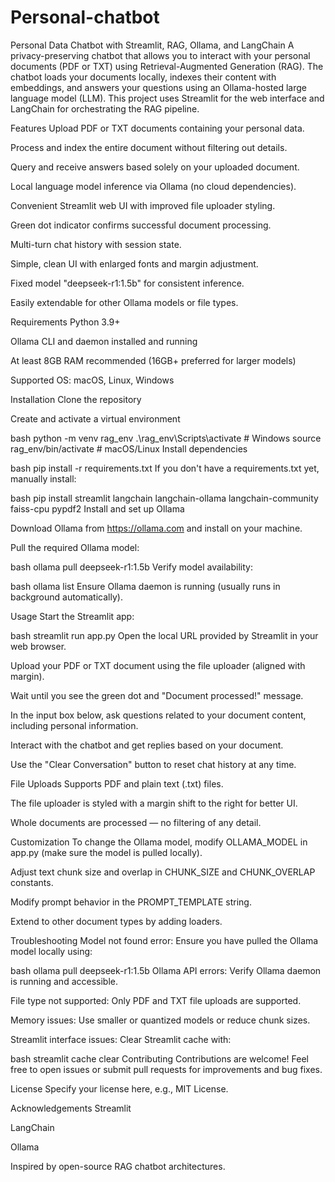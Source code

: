 # Personal-chatbot

Personal Data Chatbot with Streamlit, RAG, Ollama, and LangChain
A privacy-preserving chatbot that allows you to interact with your personal documents (PDF or TXT) using Retrieval-Augmented Generation (RAG). The chatbot loads your documents locally, indexes their content with embeddings, and answers your questions using an Ollama-hosted large language model (LLM). This project uses Streamlit for the web interface and LangChain for orchestrating the RAG pipeline.

Features
Upload PDF or TXT documents containing your personal data.

Process and index the entire document without filtering out details.

Query and receive answers based solely on your uploaded document.

Local language model inference via Ollama (no cloud dependencies).

Convenient Streamlit web UI with improved file uploader styling.

Green dot indicator confirms successful document processing.

Multi-turn chat history with session state.

Simple, clean UI with enlarged fonts and margin adjustment.

Fixed model "deepseek-r1:1.5b" for consistent inference.

Easily extendable for other Ollama models or file types.

Requirements
Python 3.9+

Ollama CLI and daemon installed and running

At least 8GB RAM recommended (16GB+ preferred for larger models)

Supported OS: macOS, Linux, Windows

Installation
Clone the repository

Create and activate a virtual environment

bash
python -m venv rag_env
.\rag_env\Scripts\activate   # Windows
source rag_env/bin/activate  # macOS/Linux
Install dependencies

bash
pip install -r requirements.txt
If you don't have a requirements.txt yet, manually install:

bash
pip install streamlit langchain langchain-ollama langchain-community faiss-cpu pypdf2
Install and set up Ollama

Download Ollama from https://ollama.com and install on your machine.

Pull the required Ollama model:

bash
ollama pull deepseek-r1:1.5b
Verify model availability:

bash
ollama list
Ensure Ollama daemon is running (usually runs in background automatically).

Usage
Start the Streamlit app:

bash
streamlit run app.py
Open the local URL provided by Streamlit in your web browser.

Upload your PDF or TXT document using the file uploader (aligned with margin).

Wait until you see the green dot and "Document processed!" message.

In the input box below, ask questions related to your document content, including personal information.

Interact with the chatbot and get replies based on your document.

Use the "Clear Conversation" button to reset chat history at any time.

File Uploads
Supports PDF and plain text (.txt) files.

The file uploader is styled with a margin shift to the right for better UI.

Whole documents are processed — no filtering of any detail.

Customization
To change the Ollama model, modify OLLAMA_MODEL in app.py (make sure the model is pulled locally).

Adjust text chunk size and overlap in CHUNK_SIZE and CHUNK_OVERLAP constants.

Modify prompt behavior in the PROMPT_TEMPLATE string.

Extend to other document types by adding loaders.

Troubleshooting
Model not found error: Ensure you have pulled the Ollama model locally using:

bash
ollama pull deepseek-r1:1.5b
Ollama API errors: Verify Ollama daemon is running and accessible.

File type not supported: Only PDF and TXT file uploads are supported.

Memory issues: Use smaller or quantized models or reduce chunk sizes.

Streamlit interface issues: Clear Streamlit cache with:

bash
streamlit cache clear
Contributing
Contributions are welcome! Feel free to open issues or submit pull requests for improvements and bug fixes.

License
Specify your license here, e.g., MIT License.

Acknowledgements
Streamlit

LangChain

Ollama

Inspired by open-source RAG chatbot architectures.
